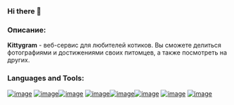 ### Hi there 👋

### Описание:
**Kittygram** - веб-сервис для любителей котиков. Вы сможете делиться фотографиями и достижениями своих питомцев, а также посмотреть на других.

<!--
**Lif-a-nova/Lif-a-nova** is a ✨ _special_ ✨ repository because its `README.md` (this file) appears on your GitHub profile.

Here are some ideas to get you started:

- 🔭 I’m currently working on ...
- 🌱 I’m currently learning ...
- 👯 I’m looking to collaborate on ...
- 🤔 I’m looking for help with ...
- 💬 Ask me about ...
- 📫 How to reach me: ...
- 😄 Pronouns: ...
- ⚡ Fun fact: ...
-->

### Languages and Tools:
[![image](https://ci6.googleusercontent.com/proxy/0KumavClbmpGNsETvvgaMDwXVmDvhSiC0fujlL36y4X2MlTwor3fngvJUCTGKWdWjwd8gXXD8gmy0HTCBQKVask4UXgj8ZByJA=s0-d-e1-ft)](https://docs.github.com/)   [![image](https://www.vectorlogo.zone/logos/docker/docker-icon.svg)](https://docs.docker.com/docker-hub/quickstart/)[![image](https://www.vectorlogo.zone/logos/postgresql/postgresql-horizontal.svg)](https://www.postgresql.org/docs/)   [![image](https://www.vectorlogo.zone/logos/ubuntu/ubuntu-ar21.svg)](https://help.ubuntu.com/)[![image](https://www.vectorlogo.zone/logos/gunicorn/gunicorn-ar21.svg)](https://docs.gunicorn.org/en/stable/)[![image](https://www.vectorlogo.zone/logos/nginx/nginx-ar21.svg)](https://docs.nginx.com/) [![image](https://www.vectorlogo.zone/logos/python/python-ar21.svg)](https://www.python.org/doc/)   [![image](https://www.vectorlogo.zone/logos/djangoproject/djangoproject-ar21.svg)](https://docs.djangoproject.com/en/4.2/)
